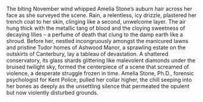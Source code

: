 The biting November wind whipped Amelia Stone’s auburn hair across her face as she surveyed the scene. Rain, a relentless, icy drizzle, plastered her trench coat to her skin, clinging like a second, unwelcome layer.  The air hung thick with the metallic tang of blood and the cloying sweetness of decaying lilies – a perfume of death that clung to the damp earth like a shroud. Before her, nestled incongruously amongst the manicured lawns and pristine Tudor homes of Ashwood Manor, a sprawling estate on the outskirts of Canterbury, lay a tableau of devastation. A shattered conservatory, its glass shards glittering like malevolent diamonds under the bruised twilight sky, formed the centerpiece of a scene that screamed of violence, a desperate struggle frozen in time.  Amelia Stone, Ph.D., forensic psychologist for Kent Police, pulled her collar higher, the chill seeping into her bones as deeply as the unsettling silence that permeated the opulent but now violently disturbed grounds.
